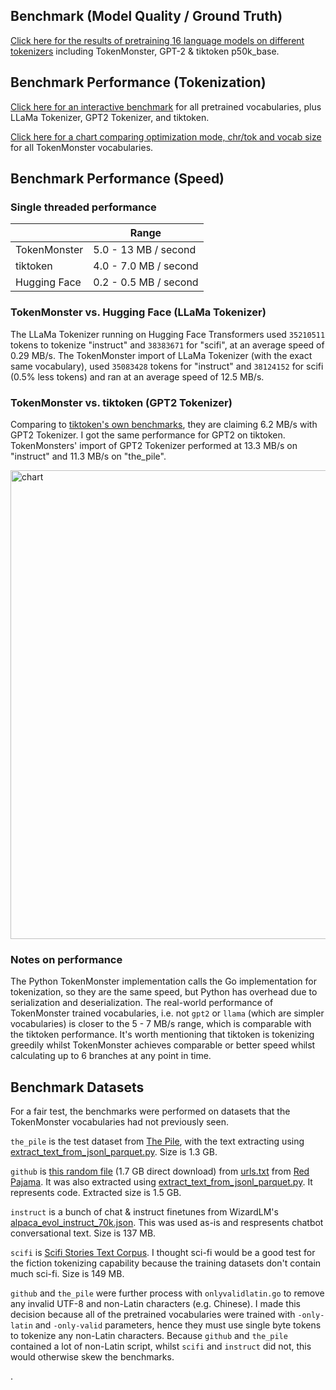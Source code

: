 ## Benchmark (Model Quality / Ground Truth)

[Click here for the results of pretraining 16 language models on different tokenizers](pretrain.md) including TokenMonster, GPT-2 & tiktoken p50k_base.

## Benchmark Performance (Tokenization)

[Click here for an interactive benchmark](https://bot.co/tokenmonster/benchmark.html) for all pretrained vocabularies, plus LLaMa Tokenizer, GPT2 Tokenizer, and tiktoken.

[Click here for a chart comparing optimization mode, chr/tok and vocab size](https://bot.co/tokenmonster/line.html) for all TokenMonster vocabularies.

## Benchmark Performance (Speed)

### Single threaded performance

|              | Range                |
|--------------|-----------------------|
| TokenMonster | 5.0 - 13 MB / second    |
| tiktoken     | 4.0 - 7.0 MB / second     |
| Hugging Face | 0.2 - 0.5 MB / second |

### TokenMonster vs. Hugging Face (LLaMa Tokenizer)

The LLaMa Tokenizer running on Hugging Face Transformers used `35210511` tokens to tokenize "instruct" and `38383671` for "scifi", at an average speed of 0.29 MB/s. The TokenMonster import of LLaMa Tokenizer (with the exact same vocabulary), used `35083428` tokens for "instruct" and `38124152` for scifi (0.5% less tokens) and ran at an average speed of 12.5 MB/s.

### TokenMonster vs. tiktoken (GPT2 Tokenizer)

Comparing to [tiktoken's own benchmarks](https://github.com/openai/tiktoken#performance), they are claiming 6.2 MB/s with GPT2 Tokenizer. I got the same performance for GPT2 on tiktoken. TokenMonsters' import of GPT2 Tokenizer performed at 13.3 MB/s on "instruct" and 11.3 MB/s on "the_pile".

<img src="https://github.com/alasdairforsythe/tokenmonster/assets/77910352/d3814067-75f4-4787-8367-7c0b094470ef" alt="chart" width="750" />

### Notes on performance

The Python TokenMonster implementation calls the Go implementation for tokenization, so they are the same speed, but Python has overhead due to serialization and deserialization. The real-world performance of TokenMonster trained vocabularies, i.e. not `gpt2` or `llama` (which are simpler vocabularies) is closer to the 5 - 7 MB/s range, which is comparable with the tiktoken performance. It's worth mentioning that tiktoken is tokenizing greedily whilst TokenMonster achieves comparable or better speed whilst calculating up to 6 branches at any point in time.

## Benchmark Datasets

For a fair test, the benchmarks were performed on datasets that the TokenMonster vocabularies had not previously seen.

`the_pile` is the test dataset from [The Pile](https://the-eye.eu/public/AI/pile/), with the text extracting using [extract_text_from_jsonl_parquet.py](/training). Size is 1.3 GB.

`github` is [this random file](https://data.together.xyz/redpajama-data-1T/v1.0.0/github/filtered_a777da5620f1467f8df3616b17d533dc.sampled.jsonl) (1.7 GB direct download) from [urls.txt](https://data.together.xyz/redpajama-data-1T/v1.0.0/urls.txt) from [Red Pajama](https://huggingface.co/datasets/togethercomputer/RedPajama-Data-1T). It was also extracted using [extract_text_from_jsonl_parquet.py](/training). It represents code. Extracted size is 1.5 GB.

`instruct` is a bunch of chat & instruct finetunes from WizardLM's [alpaca_evol_instruct_70k.json](https://huggingface.co/datasets/WizardLM/evol_instruct_70k/tree/main). This was used as-is and respresents chatbot conversational text. Size is 137 MB.

`scifi` is [Scifi Stories Text Corpus](https://www.kaggle.com/datasets/jannesklaas/scifi-stories-text-corpus). I thought sci-fi would be a good test for the fiction tokenizing capability because the training datasets don't contain much sci-fi. Size is 149 MB.

`github` and `the_pile` were further process with `onlyvalidlatin.go` to remove any invalid UTF-8 and non-Latin characters (e.g. Chinese). I made this decision because all of the pretrained vocabularies were trained with `-only-latin` and `-only-valid` parameters, hence they must use single byte tokens to tokenize any non-Latin characters. Because `github` and `the_pile` contained a lot of non-Latin script, whilst `scifi` and `instruct` did not, this would otherwise skew the benchmarks.

.
